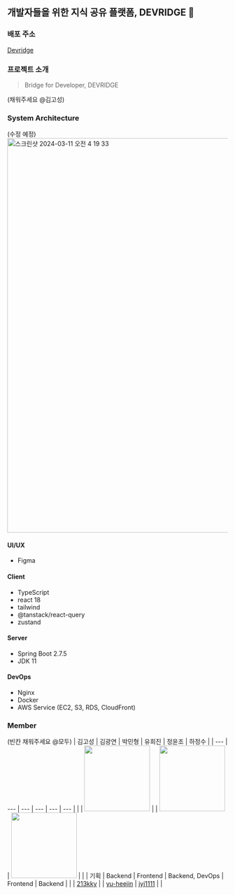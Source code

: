 ## 개발자들을 위한 지식 공유 플랫폼, DEVRIDGE 🌁

### 배포 주소
[Devridge](https://devridge-client.vercel.app/)

### 프로젝트 소개
> Bridge for Developer, DEVRIDGE
>
(채워주세요 @김고성)
### System Architecture
(수정 예정)
<img width="902" alt="스크린샷 2024-03-11 오전 4 19 33" src="https://github.com/devridge-team-project/.github/assets/96467030/e1405886-d68b-4808-8e76-5cea2e462941" />

#### UI/UX
- Figma
#### Client
- TypeScript
- react 18
- tailwind
- @tanstack/react-query
- zustand
#### Server
- Spring Boot 2.7.5
- JDK 11
#### DevOps
- Nginx
- Docker
- AWS Service (EC2, S3, RDS, CloudFront)

### Member
(빈칸 채워주세요 @모두)
| 김고성 | 김광연 | 박민형 | 유희진 | 정윤조 | 하정수 |
| --- | --- | --- | --- | --- | --- |
|  | <img width="150px" src="https://avatars.githubusercontent.com/u/108410827?s=400&v=4" /> |  | <img width="150px" src="https://avatars.githubusercontent.com/u/96467030?v=4" /> |  <img width="150px" src="https://avatars.githubusercontent.com/u/89414343?v=4" /> |  |
| 기획 | Backend | Frontend | Backend, DevOps | Frontend | Backend |
|  | [213kky](https://github.com/213kky) |  | [yu-heejin](https://github.com/yu-heejin) | [jyj1111](https://github.com/jyj1111)  |  |
